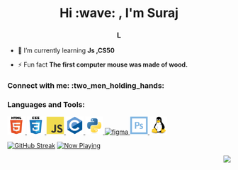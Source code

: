 
<h1 align="center">Hi :wave: , I'm Suraj</h1>

<h3 align="center">L</h3>

- 🌱 I’m currently learning **Js ,CS50**

- ⚡ Fun fact **The first computer mouse was made of wood.**

<h3 align="left">Connect with me: :two_men_holding_hands: </h3>
<p align="left">
</p>
<h3 align="left">Languages and Tools:</h3>
<p align="left"> <a href="https://www.w3.org/html/" target="_blank" rel="noreferrer"> <img src="https://raw.githubusercontent.com/devicons/devicon/master/icons/html5/html5-original-wordmark.svg" alt="html5" width="40" height="40"/> </a><a href="https://www.w3schools.com/css/" target="_blank" rel="noreferrer"> <img src="https://raw.githubusercontent.com/devicons/devicon/master/icons/css3/css3-original-wordmark.svg" alt="css3" width="40" height="40"/> </a>  <a href="https://developer.mozilla.org/en-US/docs/Web/JavaScript" target="_blank" rel="noreferrer"> <img src="https://raw.githubusercontent.com/devicons/devicon/master/icons/javascript/javascript-original.svg" alt="javascript" width="40" height="40"/> </a> <a href="https://www.cprogramming.com/" target="_blank" rel="noreferrer"> <img src="https://raw.githubusercontent.com/devicons/devicon/master/icons/c/c-original.svg" alt="c" width="40" height="40"/> </a> <a href="https://www.python.org" target="_blank" rel="noreferrer"> <img src="https://raw.githubusercontent.com/devicons/devicon/master/icons/python/python-original.svg" alt="python" width="40" height="40"/> </a><a href="https://www.figma.com/" target="_blank" rel="noreferrer"> <img src="https://www.vectorlogo.zone/logos/figma/figma-icon.svg" alt="figma" width="40" height="40"/> </a>  <a href="https://www.photoshop.com/en" target="_blank" rel="noreferrer"> <img src="https://raw.githubusercontent.com/devicons/devicon/master/icons/photoshop/photoshop-line.svg" alt="photoshop" width="40" height="40"/> </a><a href="https://www.linux.org/" target="_blank" rel="noreferrer"> <img src="https://raw.githubusercontent.com/devicons/devicon/master/icons/linux/linux-original.svg" alt="linux" width="40" height="40"/> </a> </p>

[![GitHub Streak](https://streak-stats.demolab.com/?user=surajklmn&theme=dark&hide_border=true)](https://github.com/surajklmn) [![Now Playing](https://spotify-github-profile.vercel.app/api/view?uid=21e6a35nsdstl2imwmb6lmyqa&cover_image=false&theme=default&show_offline=true&background_color=121212&interchange=false&bar_color=53b14f&bar_color_cover=true)](https://github.com/surajklmn)

<!-- <p><img align="center" src="https://github-readme-streak-stats.herokuapp.com/?user=surajklmn&theme=dark&hide_border=true" alt="surajklmn" /></p> -->
<p alight="right">
<img align="right" src="https://komarev.com/ghpvc/?username=surajklmn&style=plastic&color=orange" />
</p>

<!--
**surajklmn/surajklmn** is a ✨ _special_ ✨ repository because its `README.md` (this file) appears on your GitHub profile.

Here are some ideas to get you started:

- 🔭 I’m currently working on ...
- 🌱 I’m currently learning ...
- 👯 I’m looking to collaborate on ...
- 🤔 I’m looking for help with ...
- 💬 Ask me about ...
- 📫 How to reach me: ...
- 😄 Pronouns: ...
- ⚡ Fun fact: ...
-->
